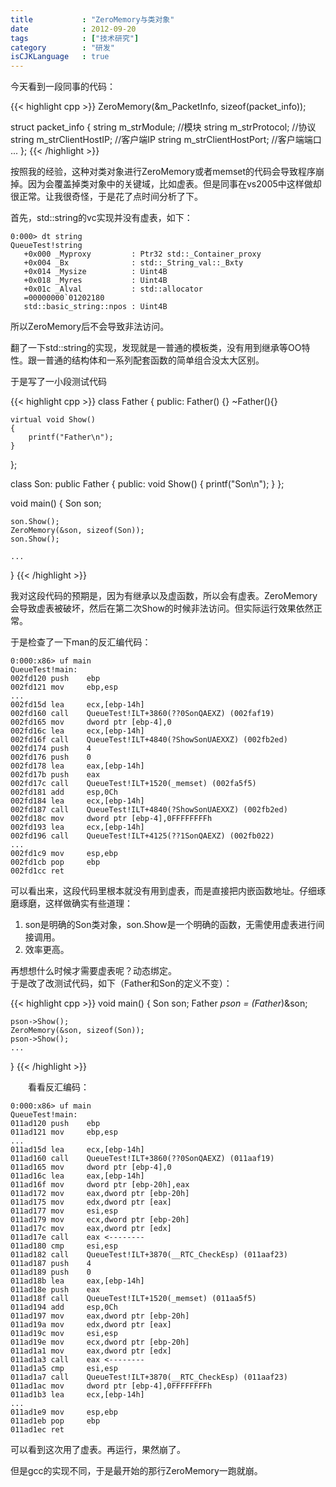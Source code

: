 ```yaml
---
title           : "ZeroMemory与类对象"
date            : 2012-09-20
tags            : ["技术研究"]
category        : "研发"
isCJKLanguage   : true
---
```


今天看到一段同事的代码：  

{{< highlight cpp >}}
ZeroMemory(&m_PacketInfo, sizeof(packet_info));

struct packet_info
{
    string m_strModule;                 //模块
    string m_strProtocol;               //协议
    string m_strClientHostIP;           //客户端IP
    string m_strClientHostPort;         //客户端端口
    ...
};
{{< /highlight >}}

按照我的经验，这种对类对象进行ZeroMemory或者memset的代码会导致程序崩掉。因为会覆盖掉类对象中的关键域，比如虚表。但是同事在vs2005中这样做却很正常。让我很奇怪，于是花了点时间分析了下。

首先，std::string的vc实现并没有虚表，如下：
```
0:000> dt string
QueueTest!string
   +0x000 _Myproxy         : Ptr32 std::_Container_proxy
   +0x004 _Bx              : std::_String_val::_Bxty
   +0x014 _Mysize          : Uint4B
   +0x018 _Myres           : Uint4B
   +0x01c _Alval           : std::allocator
   =00000000`01202180
   std::basic_string::npos : Uint4B
```

所以ZeroMemory后不会导致非法访问。

翻了一下std::string的实现，发现就是一普通的模板类，没有用到继承等OO特性。跟一普通的结构体和一系列配套函数的简单组合没太大区别。

于是写了一小段测试代码

{{< highlight cpp >}}
class Father
{
public:
    Father() {}
    ~Father(){}

    virtual void Show()
    {
        printf("Father\n");
    }
};

class Son: public Father
{
public:
    void Show()
    {
        printf("Son\n");
    }
};

void main()
{
    Son son;

    son.Show();
    ZeroMemory(&son, sizeof(Son));
    son.Show();

    ...
}
{{< /highlight >}}


我对这段代码的预期是，因为有继承以及虚函数，所以会有虚表。ZeroMemory会导致虚表被破坏，然后在第二次Show的时候非法访问。但实际运行效果依然正常。  

于是检查了一下man的反汇编代码：
```
0:000:x86> uf main
QueueTest!main:
002fd120 push    ebp
002fd121 mov     ebp,esp
...
002fd15d lea     ecx,[ebp-14h]
002fd160 call    QueueTest!ILT+3860(??0SonQAEXZ) (002faf19)
002fd165 mov     dword ptr [ebp-4],0
002fd16c lea     ecx,[ebp-14h]
002fd16f call    QueueTest!ILT+4840(?ShowSonUAEXXZ) (002fb2ed)
002fd174 push    4
002fd176 push    0
002fd178 lea     eax,[ebp-14h]
002fd17b push    eax
002fd17c call    QueueTest!ILT+1520(_memset) (002fa5f5)
002fd181 add     esp,0Ch
002fd184 lea     ecx,[ebp-14h]
002fd187 call    QueueTest!ILT+4840(?ShowSonUAEXXZ) (002fb2ed)
002fd18c mov     dword ptr [ebp-4],0FFFFFFFFh
002fd193 lea     ecx,[ebp-14h]
002fd196 call    QueueTest!ILT+4125(??1SonQAEXZ) (002fb022)
...
002fd1c9 mov     esp,ebp
002fd1cb pop     ebp
002fd1cc ret
```


可以看出来，这段代码里根本就没有用到虚表，而是直接把内嵌函数地址。仔细琢磨琢磨，这样做确实有些道理：

1. son是明确的Son类对象，son.Show是一个明确的函数，无需使用虚表进行间接调用。
2. 效率更高。

再想想什么时候才需要虚表呢？动态绑定。  
于是改了改测试代码，如下（Father和Son的定义不变）：

{{< highlight cpp >}}
void main()
{
    Son son;
    Father *pson = (Father*)&son;

    pson->Show();
    ZeroMemory(&son, sizeof(Son));
    pson->Show();
    ...
}
{{< /highlight >}}


　　看看反汇编码：
```
0:000:x86> uf main
QueueTest!main:
011ad120 push    ebp
011ad121 mov     ebp,esp
...
011ad15d lea     ecx,[ebp-14h]
011ad160 call    QueueTest!ILT+3860(??0SonQAEXZ) (011aaf19)
011ad165 mov     dword ptr [ebp-4],0
011ad16c lea     eax,[ebp-14h]
011ad16f mov     dword ptr [ebp-20h],eax
011ad172 mov     eax,dword ptr [ebp-20h]
011ad175 mov     edx,dword ptr [eax]
011ad177 mov     esi,esp
011ad179 mov     ecx,dword ptr [ebp-20h]
011ad17c mov     eax,dword ptr [edx]
011ad17e call    eax <--------
011ad180 cmp     esi,esp
011ad182 call    QueueTest!ILT+3870(__RTC_CheckEsp) (011aaf23)
011ad187 push    4
011ad189 push    0
011ad18b lea     eax,[ebp-14h]
011ad18e push    eax
011ad18f call    QueueTest!ILT+1520(_memset) (011aa5f5)
011ad194 add     esp,0Ch
011ad197 mov     eax,dword ptr [ebp-20h]
011ad19a mov     edx,dword ptr [eax]
011ad19c mov     esi,esp
011ad19e mov     ecx,dword ptr [ebp-20h]
011ad1a1 mov     eax,dword ptr [edx]
011ad1a3 call    eax <--------
011ad1a5 cmp     esi,esp
011ad1a7 call    QueueTest!ILT+3870(__RTC_CheckEsp) (011aaf23)
011ad1ac mov     dword ptr [ebp-4],0FFFFFFFFh
011ad1b3 lea     ecx,[ebp-14h]
...
011ad1e9 mov     esp,ebp
011ad1eb pop     ebp
011ad1ec ret
```

可以看到这次用了虚表。再运行，果然崩了。

但是gcc的实现不同，于是最开始的那行ZeroMemory一跑就崩。

